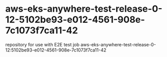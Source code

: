 # aws-eks-anywhere-test-release-0-12-5102be93-e012-4561-908e-7c1073f7ca11-42
repository for use with E2E test job aws-eks-anywhere-test-release-0-12:5102be93-e012-4561-908e-7c1073f7ca11-42
